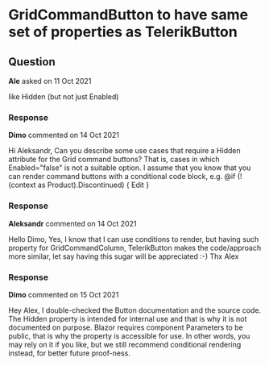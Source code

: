 # GridCommandButton to have same set of properties as TelerikButton

## Question

**Ale** asked on 11 Oct 2021

like Hidden (but not just Enabled)

### Response

**Dimo** commented on 14 Oct 2021

Hi Aleksandr, Can you describe some use cases that require a Hidden attribute for the Grid command buttons? That is, cases in which Enabled="false" is not a suitable option. I assume that you know that you can render command buttons with a conditional code block, e.g. <GridCommandColumn> @if (!(context as Product).Discontinued)
{ <GridCommandButton Command="Edit" Icon="edit"> Edit </GridCommandButton> } </GridCommandColumn>

### Response

**Aleksandr** commented on 14 Oct 2021

Hello Dimo, Yes, I know that I can use conditions to render, but having such property for GridCommandColumn, TelerikButton makes the code/approach more similar, let say having this sugar will be appreciated :-) Thx Alex

### Response

**Dimo** commented on 15 Oct 2021

Hey Alex, I double-checked the Button documentation and the source code. The Hidden property is intended for internal use and that is why it is not documented on purpose. Blazor requires component Parameters to be public, that is why the property is accessible for use. In other words, you may rely on it if you like, but we still recommend conditional rendering instead, for better future proof-ness.
